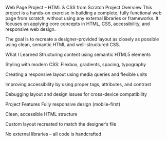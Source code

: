 Web Page Project – HTML & CSS from Scratch
Project Overview
This project is a hands-on exercise in building a complete, fully functional web page from scratch, without using any external libraries or frameworks. It focuses on applying core concepts in HTML, CSS, accessibility, and responsive web design.

The goal is to recreate a designer-provided layout as closely as possible using clean, semantic HTML and well-structured CSS.

What I Learned
Structuring content using semantic HTML5 elements

Styling with modern CSS: Flexbox, gradients, spacing, typography

Creating a responsive layout using media queries and flexible units

Improving accessibility by using proper tags, attributes, and contrast

Debugging layout and design issues for cross-device compatibility

 Project Features
Fully responsive design (mobile-first)

Clean, accessible HTML structure

Custom layout recreated to match the designer’s file

No external libraries – all code is handcrafted